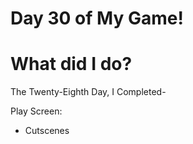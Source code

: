 # Day 30 of My Game!

# What did I do?

The Twenty-Eighth Day, I Completed-

Play Screen:

* Cutscenes
